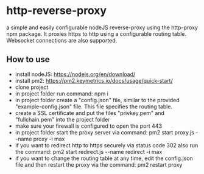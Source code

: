 # http-reverse-proxy
a simple and easily configurable nodeJS reverse-proxy using the http-proxy npm package. It proxies https to http using a configurable routing table. Websocket connections are also supported.

## How to use
- install nodeJS: https://nodejs.org/en/download/
- install pm2: https://pm2.keymetrics.io/docs/usage/quick-start/
- clone project
- in project folder run command: npm i
- in project folder create a "config.json" file, similar to the provided "example-config.json" file. This file specifies the routing table.
- create a SSL certificate and put the files "privkey.pem" and "fullchain.pem" into the project folder
- make sure your firewall is configured to open the port 443
- in project folder start the proxy server via command: pm2 start proxy.js --name proxy -i max
- if you want to redirect http to https securely via status code 302 also run the command: pm2 start redirect.js --name redirect -i max
- if you want to change the routing table at any time, edit the config.json file and then restart the proxy via the command: pm2 restart proxy
